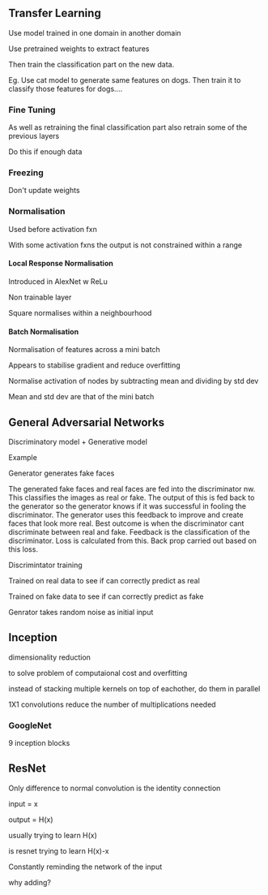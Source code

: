 ## Transfer Learning

Use model trained in one domain in another domain

Use pretrained weights to extract features

Then train the classification part on the new data.

Eg. 
Use cat model to generate same features on dogs. Then train it to classify those features for dogs....

### Fine Tuning

As well as retraining the final classification part also retrain some of the previous layers

Do this if enough data

### Freezing 
Don't update weights
### Normalisation

Used before activation fxn

With some activation fxns the output is not constrained within a range

#### Local Response Normalisation

Introduced in AlexNet w ReLu

Non trainable layer

Square normalises within a neighbourhood

#### Batch Normalisation

Normalisation of features across a mini batch

Appears to stabilise gradient and reduce overfitting

Normalise activation of nodes by subtracting mean and dividing by std dev 

Mean and std dev are that of the mini batch

## General Adversarial Networks

Discriminatory model + Generative model

Example 

Generator generates fake faces

The generated fake faces and real faces are fed into the discriminator nw. This classifies the images as real or fake. The output of this is fed back to the generator so the generator knows if it was successful in fooling the discriminator. The generator uses this feedback to improve and create faces that look more real. Best outcome is when the discriminator cant discriminate between real and fake. Feedback is the classification of the discriminator. Loss is calculated from this. Back prop carried out based on this loss. 

Discrimintator training

Trained on real data to see if can correctly predict as real

Trained on fake data to see if can correctly predict as fake


Genrator takes random noise as initial input

## Inception

dimensionality reduction

to solve problem of computaional cost and overfitting

instead of stacking multiple kernels on top of eachother, do them in parallel

1X1 convolutions reduce the number of multiplications needed

### GoogleNet

9 inception blocks

## ResNet

Only difference to normal convolution is the identity connection

input = x 

output = H(x)

usually trying to learn H(x)

is resnet trying to learn H(x)-x

Constantly reminding the network of the input

why adding? 
